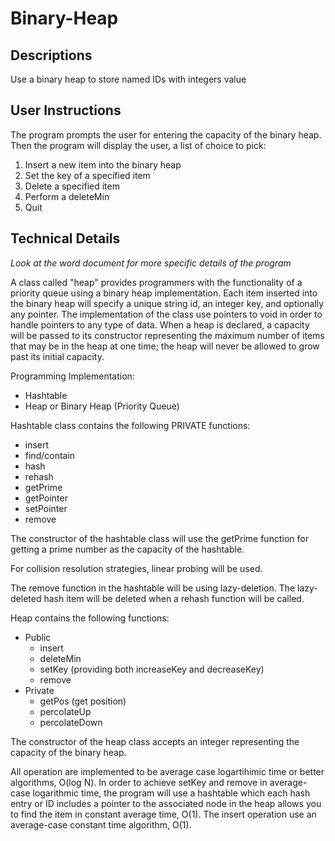 # Binary-Heap
Descriptions
-
Use a binary heap to store named IDs with integers value

User Instructions
-
The program prompts the user for entering the capacity of the binary heap.  Then the program will display the user, a list of choice to pick:
1) Insert a new item into the binary heap
2) Set the key of a specified item
3) Delete a specified item
4) Perform a deleteMin
5) Quit


Technical Details
-
*Look at the word document for more specific details of the program*

A class called "heap" provides programmers with the functionality of a priority queue using a binary heap implementation. Each item inserted into the binary heap will specify a unique string id, an integer key, and optionally any pointer. The implementation of the class use pointers to void in order to handle pointers to any type of data. When a heap is declared, a capacity will be passed to its constructor representing the maximum number of items that may be in the heap at one time; the heap will never be allowed to grow past its initial capacity.

Programming Implementation:
- Hashtable
- Heap or Binary Heap (Priority Queue)

Hashtable class contains the following PRIVATE functions:
- insert
- find/contain
- hash
- rehash
- getPrime
- getPointer
- setPointer
- remove

The constructor of the hashtable class will use the getPrime function for getting a prime number as the capacity of the hashtable.

For collision resolution strategies, linear probing will be used.

The remove function in the hashtable will be using lazy-deletion.  The lazy-deleted hash item will be deleted when a rehash function will be called.

Heap contains the following functions:
- Public
  - insert
  - deleteMin
  - setKey (providing both increaseKey and decreaseKey)
  - remove
- Private
  - getPos (get position)
  - percolateUp
  - percolateDown

The constructor of the heap class accepts an integer  representing the capacity of the binary heap.

All operation are implemented to be average case logartihimic time or better algorithms, O(log N).
In order to achieve setKey and remove in average-case logarithmic time, the program will use a hashtable which each hash entry or ID includes a pointer to the associated node in the heap allows you to find the item in constant average time, O(1).
The insert operation use an average-case constant time algorithm, O(1).
 
